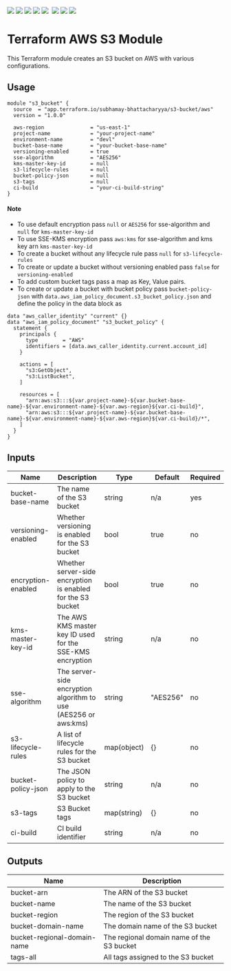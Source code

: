 ![](https://img.shields.io/github/commit-activity/t/subhamay-bhattacharyya/terraform-aws-s3)&nbsp;![](https://img.shields.io/github/last-commit/subhamay-bhattacharyya/terraform-aws-s3)&nbsp;![](https://img.shields.io/github/release-date/subhamay-bhattacharyya/terraform-aws-s3)&nbsp;![](https://img.shields.io/github/repo-size/subhamay-bhattacharyya/terraform-aws-s3)&nbsp;![](https://img.shields.io/github/directory-file-count/subhamay-bhattacharyya/terraform-aws-s3)&nbsp;[](https://img.shields.io/github/issues/subhamay-bhattacharyya/terraform-aws-s3)&nbsp;![](https://img.shields.io/github/languages/top/subhamay-bhattacharyya/terraform-aws-s3)&nbsp;![](https://img.shields.io/github/commit-activity/m/subhamay-bhattacharyya/terraform-aws-s3)&nbsp;![](https://img.shields.io/endpoint?url=https://gist.githubusercontent.com/bsubhamay/4689677f7b4d68f0777a3b3959bbd04f/raw/terraform-aws-s3.json?)

# Terraform AWS S3 Module

This Terraform module creates an S3 bucket on AWS with various configurations.

## Usage

```hcl
module "s3_bucket" {
  source  = "app.terraform.io/subhamay-bhattacharyya/s3-bucket/aws"
  version = "1.0.0"

  aws-region               = "us-east-1"
  project-name             = "your-project-name"
  environment-name         = "devl"
  bucket-base-name         = "your-bucket-base-name"
  versioning-enabled       = true
  sse-algorithm            = "AES256"
  kms-master-key-id        = null
  s3-lifecycle-rules       = null
  bucket-policy-json       = null
  s3-tags                  = null
  ci-build                 = "your-ci-build-string"
}
```

#### Note

- To use default encryption pass `null` or `AES256` for sse-algorithm and `null` for `kms-master-key-id`
- To use SSE-KMS encryption pass `aws:kms` for sse-algorithm and kms key arn `kms-master-key-id`
- To create a bucket without any lifecycle rule pass `null` for `s3-lifecycle-rules`
- To create or update a bucket without versioning enabled pass `false` for `versioning-enabled`
- To add custom bucket tags pass a map as Key, Value pairs.
- To create or update a bucket with bucket policy pass `bucket-policy-json` with `data.aws_iam_policy_document.s3_bucket_policy.json` and define the policy in the data block as

```hcl
data "aws_caller_identity" "current" {}
data "aws_iam_policy_document" "s3_bucket_policy" {
  statement {
    principals {
      type        = "AWS"
      identifiers = [data.aws_caller_identity.current.account_id]
    }

    actions = [
      "s3:GetObject",
      "s3:ListBucket",
    ]

    resources = [
      "arn:aws:s3:::${var.project-name}-${var.bucket-base-name}-${var.environment-name}-${var.aws-region}${var.ci-build}",
      "arn:aws:s3:::${var.project-name}-${var.bucket-base-name}-${var.environment-name}-${var.aws-region}${var.ci-build}/*",
    ]
  }
}
```

## Inputs

| Name               | Description                                                     | Type        | Default  | Required |
| ------------------ | --------------------------------------------------------------- | ----------- | -------- | -------- |
| bucket-base-name   | The name of the S3 bucket                                       | string      | n/a      | yes      |
| versioning-enabled | Whether versioning is enabled for the S3 bucket                 | bool        | true     | no       |
| encryption-enabled | Whether server-side encryption is enabled for the S3 bucket     | bool        | true     | no       |
| kms-master-key-id  | The AWS KMS master key ID used for the SSE-KMS encryption       | string      | n/a      | no       |
| sse-algorithm      | The server-side encryption algorithm to use (AES256 or aws:kms) | string      | "AES256" | no       |
| s3-lifecycle-rules | A list of lifecycle rules for the S3 bucket                     | map(object) | {}       | no       |
| bucket-policy-json | The JSON policy to apply to the S3 bucket                       | string      | n/a      | no       |
| s3-tags            | S3 Bucket tags                                                  | map(string) | {}       | no       |
| ci-build           | CI build identifier                                             | string      | n/a      | no       |

## Outputs

| Name                        | Description                               |
| --------------------------- | ----------------------------------------- |
| bucket-arn                  | The ARN of the S3 bucket                  |
| bucket-name                 | The name of the S3 bucket                 |
| bucket-region               | The region of the S3 bucket               |
| bucket-domain-name          | The domain name of the S3 bucket          |
| bucket-regional-domain-name | The regional domain name of the S3 bucket |
| tags-all                    | All tags assigned to the S3 bucket        |
